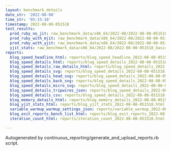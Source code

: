 ```yaml
---
layout: benchmark_details
date_str: '2022-08-08'
time_str: '05:15:18'
timestamp: 2022-08-08-051518
test_results:
  prod_ruby_no_jit: raw_benchmark_data/x86_64/2022-08/2022-08-08-051518_basic_benchmark_prod_ruby_no_jit.json
  prod_ruby_with_mjit: raw_benchmark_data/x86_64/2022-08/2022-08-08-051518_basic_benchmark_prod_ruby_with_mjit.json
  prod_ruby_with_yjit: raw_benchmark_data/x86_64/2022-08/2022-08-08-051518_basic_benchmark_prod_ruby_with_yjit.json
  yjit_stats: raw_benchmark_data/x86_64/2022-08/2022-08-08-051518_basic_benchmark_yjit_stats.json
reports:
  blog_speed_headline_html: reports/blog_speed_headline_2022-08-08-051518.html
  blog_speed_details_html: reports/blog_speed_details_2022-08-08-051518.html
  blog_speed_details_raw_details_html: reports/blog_speed_details_2022-08-08-051518.raw_details.html
  blog_speed_details_svg: reports/blog_speed_details_2022-08-08-051518.svg
  blog_speed_details_head_svg: reports/blog_speed_details_2022-08-08-051518.head.svg
  blog_speed_details_back_svg: reports/blog_speed_details_2022-08-08-051518.back.svg
  blog_speed_details_micro_svg: reports/blog_speed_details_2022-08-08-051518.micro.svg
  blog_speed_details_tripwires_json: reports/blog_speed_details_2022-08-08-051518.tripwires.json
  blog_speed_details_csv: reports/blog_speed_details_2022-08-08-051518.csv
  blog_memory_details_html: reports/blog_memory_details_2022-08-08-051518.html
  blog_yjit_stats_html: reports/blog_yjit_stats_2022-08-08-051518.html
  variable_warmup_warmup_settings_json: reports/variable_warmup_2022-08-08-051518.warmup_settings.json
  blog_exit_reports_bench_list_html: reports/blog_exit_reports_2022-08-08-051518.bench_list.html
  iteration_count_html: reports/iteration_count_2022-08-08-051518.html

---
```

Autogenerated by continuous_reporting/generate_and_upload_reports.rb script.
